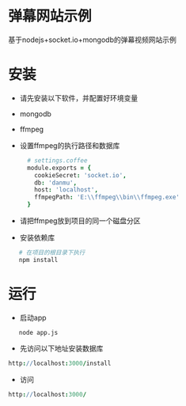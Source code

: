 弹幕网站示例
===
基于nodejs+socket.io+mongodb的弹幕视频网站示例

安装
===
- 请先安装以下软件，并配置好环境变量
 - mongodb
 - ffmpeg

- 设置ffmpeg的执行路径和数据库
  ```coffeescript
    # settings.coffee
    module.exports = {
      cookieSecret: 'socket.io',
      db: 'danmu',
      host: 'localhost',
      ffmpegPath: 'E:\\ffmpeg\\bin\\ffmpeg.exe'
    }
  ```
 - 请把ffmpeg放到项目的同一个磁盘分区

- 安装依赖库
 ```coffeescript
    # 在项目的根目录下执行
    npm install
 ```

运行
===
- 启动app
 ```shell
    node app.js
 ```
- 先访问以下地址安装数据库
 ```coffeescript
 http://localhost:3000/install
 ```
- 访问
 ```coffeescript
 http://localhost:3000/
 ```
